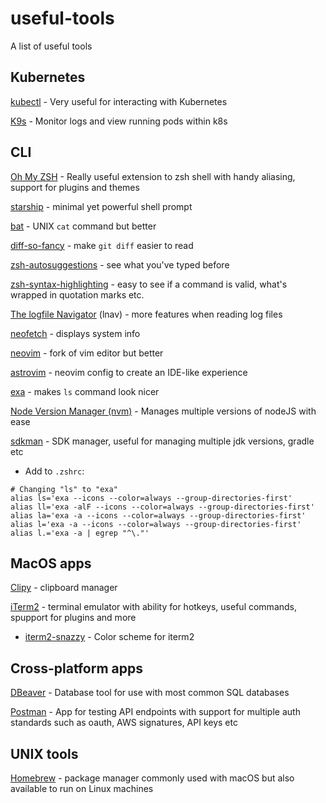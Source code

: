 # useful-tools

A list of useful tools

## Kubernetes

[kubectl](https://kubernetes.io/docs/reference/kubectl/) - Very useful for interacting with Kubernetes

[K9s](https://k9scli.io/) - Monitor logs and view running pods within k8s

## CLI

[Oh My ZSH](https://ohmyz.sh/) - Really useful extension to zsh shell with handy aliasing, support for plugins and themes

[starship](https://starship.rs/) - minimal yet powerful shell prompt

[bat](https://github.com/sharkdp/bat) - UNIX `cat` command but better

[diff-so-fancy](https://github.com/so-fancy/diff-so-fancy) - make `git diff` easier to read

[zsh-autosuggestions](https://github.com/zsh-users/zsh-autosuggestions) - see what you've typed before

[zsh-syntax-highlighting](https://github.com/zsh-users/zsh-syntax-highlighting) - easy to see if a command is valid, what's wrapped in quotation marks etc.

[The logfile Navigator](https://lnav.org/) (lnav) - more features when reading log files

[neofetch](https://github.com/dylanaraps/neofetch) - displays system info

[neovim](https://github.com/neovim/neovim) - fork of vim editor but better

[astrovim](https://github.com/AstroNvim/AstroNvim) - neovim config to create an IDE-like experience

[exa](https://github.com/ogham/exa) - makes `ls` command look nicer

[Node Version Manager (nvm)](https://github.com/nvm-sh/nvm) - Manages multiple versions of nodeJS with ease

[sdkman](https://sdkman.io/) - SDK manager, useful for managing multiple jdk versions, gradle etc

- Add to `.zshrc`:
```
# Changing "ls" to "exa"
alias ls='exa --icons --color=always --group-directories-first'
alias ll='exa -alF --icons --color=always --group-directories-first'
alias la='exa -a --icons --color=always --group-directories-first'
alias l='exa -a --icons --color=always --group-directories-first'
alias l.='exa -a | egrep "^\."'
```

## MacOS apps

[Clipy](https://github.com/Clipy/Clipy) - clipboard manager

[iTerm2](https://iterm2.com/) - terminal emulator with ability for hotkeys, useful commands, spupport for plugins and more

-   [iterm2-snazzy](https://github.com/sindresorhus/iterm2-snazzy) - Color scheme for iterm2

## Cross-platform apps

[DBeaver](https://dbeaver.io/) - Database tool for use with most common SQL databases

[Postman](https://www.postman.com/downloads/) - App for testing API endpoints with support for multiple auth standards such as oauth, AWS signatures, API keys etc

## UNIX tools

[Homebrew](https://brew.sh/) - package manager commonly used with macOS but also available to run on Linux machines
